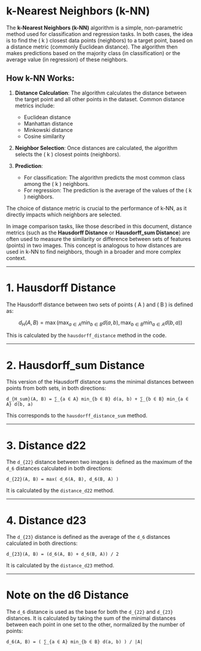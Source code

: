 # k-Nearest Neighbors (k-NN)

The **k-Nearest Neighbors (k-NN)** algorithm is a simple, non-parametric method used for classification and regression tasks. In both cases, the idea is to find the \( k \) closest data points (neighbors) to a target point, based on a distance metric (commonly Euclidean distance). The algorithm then makes predictions based on the majority class (in classification) or the average value (in regression) of these neighbors.

## How k-NN Works:
1. **Distance Calculation**: The algorithm calculates the distance between the target point and all other points in the dataset. Common distance metrics include:
   - Euclidean distance
   - Manhattan distance
   - Minkowski distance
   - Cosine similarity

2. **Neighbor Selection**: Once distances are calculated, the algorithm selects the \( k \) closest points (neighbors).

3. **Prediction**:
   - For classification: The algorithm predicts the most common class among the \( k \) neighbors.
   - For regression: The prediction is the average of the values of the \( k \) neighbors.

The choice of distance metric is crucial to the performance of k-NN, as it directly impacts which neighbors are selected.

In image comparison tasks, like those described in this document, distance metrics (such as the **Hausdorff Distance** or **Hausdorff_sum Distance**) are often used to measure the similarity or difference between sets of features (points) in two images. This concept is analogous to how distances are used in k-NN to find neighbors, though in a broader and more complex context.

---

# 1. Hausdorff Distance

The Hausdorff distance between two sets of points \( A \) and \( B \) is defined as:

$$
d_H(A, B) = \max \left( \max_{a \in A} \min_{b \in B} d(a, b), \max_{b \in B} \min_{a \in A} d(b, a) \right)
$$

This is calculated by the `hausdorff_distance` method in the code.

---

# 2. Hausdorff_sum Distance

This version of the Hausdorff distance sums the minimal distances between points from both sets, in both directions:

`d_{H_sum}(A, B) = ∑_{a ∈ A} min_{b ∈ B} d(a, b) + ∑_{b ∈ B} min_{a ∈ A} d(b, a)`

This corresponds to the `hausdorff_distance_sum` method.

---

# 3. Distance d22

The `d_{22}` distance between two images is defined as the maximum of the `d_6` distances calculated in both directions:

`d_{22}(A, B) = max( d_6(A, B), d_6(B, A) )`

It is calculated by the `distance_d22` method.

---

# 4. Distance d23

The `d_{23}` distance is defined as the average of the `d_6` distances calculated in both directions:

`d_{23}(A, B) = (d_6(A, B) + d_6(B, A)) / 2`

It is calculated by the `distance_d23` method.

---

# Note on the d6 Distance

The `d_6` distance is used as the base for both the `d_{22}` and `d_{23}` distances. It is calculated by taking the sum of the minimal distances between each point in one set to the other, normalized by the number of points:

`d_6(A, B) = ( ∑_{a ∈ A} min_{b ∈ B} d(a, b) ) / |A|`

